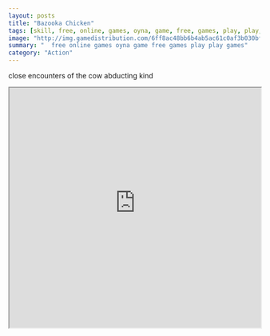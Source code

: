 ```yaml
---
layout: posts
title: "Bazooka Chicken"
tags: [skill, free, online, games, oyna, game, free, games, play, play, games]
image: "http://img.gamedistribution.com/6ff8ac48bb6b4ab5ac61c0af3b030bf5.jpg"
summary: "  free online games oyna game free games play play games"
category: "Action"
---
```


close encounters of the cow abducting kind

<iframe width="100%" height="480px;" src="http://flash.gamedistribution.com?game=6ff8ac48bb6b4ab5ac61c0af3b030bf5"></iframe>
